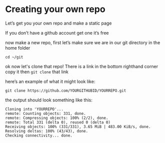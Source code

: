 # Creating your own repo 

Let’s get you your own repo and make a static page

If you don’t have a github account get one it’s free

now make a new repo, first let’s make sure we are in our git directory in the home folder
```
cd ~/git
```

ok now let's clone that repo! There is a link in the bottom righthand corner copy it then `git clone` that link

here’s an example of what it might look like:
```
git clone https://github.com/YOURGITHUBID/YOURREPO.git
```
the output should look something like this:
```
Cloning into 'YOURREPO'...
remote: Counting objects: 331, done.
remote: Compressing objects: 100% (2/2), done.
remote: Total 331 (delta 0), reused 0 (delta 0)
Receiving objects: 100% (331/331), 3.65 MiB | 483.00 KiB/s, done.
Resolving deltas: 100% (43/43), done.
Checking connectivity... done.
```
